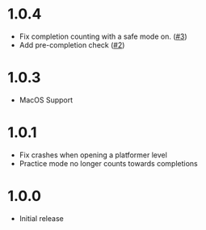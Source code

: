 # 1.0.4
- Fix completion counting with a safe mode on. ([#3](https://github.com/at4pm/CompletionCounter/issues/3))
- Add pre-completion check ([#2](https://github.com/at4pm/CompletionCounter/issues/2))

# 1.0.3
- MacOS Support

# 1.0.1
- Fix crashes when opening a platformer level
- Practice mode no longer counts towards completions

# 1.0.0
- Initial release